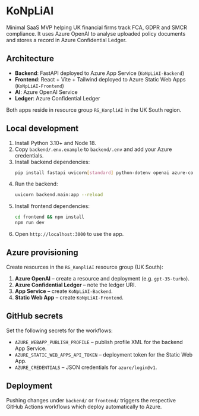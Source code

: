 # KoNpLiAI

Minimal SaaS MVP helping UK financial firms track FCA, GDPR and SMCR compliance. It uses Azure OpenAI to analyse uploaded policy documents and stores a record in Azure Confidential Ledger.

## Architecture

- **Backend**: FastAPI deployed to Azure App Service (`KoNpLiAI-Backend`)
- **Frontend**: React + Vite + Tailwind deployed to Azure Static Web Apps (`KoNpLiAI-Frontend`)
- **AI**: Azure OpenAI Service
- **Ledger**: Azure Confidential Ledger

Both apps reside in resource group `RG_KonpliAI` in the UK South region.

## Local development

1. Install Python 3.10+ and Node 18.
2. Copy `backend/.env.example` to `backend/.env` and add your Azure credentials.
3. Install backend dependencies:
   ```bash
   pip install fastapi uvicorn[standard] python-dotenv openai azure-confidentialledger azure-identity
   ```
4. Run the backend:
   ```bash
   uvicorn backend.main:app --reload
   ```
5. Install frontend dependencies:
   ```bash
   cd frontend && npm install
   npm run dev
   ```
6. Open `http://localhost:3000` to use the app.

## Azure provisioning

Create resources in the `RG_KonpliAI` resource group (UK South):

1. **Azure OpenAI** – create a resource and deployment (e.g. `gpt-35-turbo`).
2. **Azure Confidential Ledger** – note the ledger URI.
3. **App Service** – create `KoNpLiAI-Backend`.
4. **Static Web App** – create `KoNpLiAI-Frontend`.

## GitHub secrets

Set the following secrets for the workflows:

- `AZURE_WEBAPP_PUBLISH_PROFILE` – publish profile XML for the backend App Service.
- `AZURE_STATIC_WEB_APPS_API_TOKEN` – deployment token for the Static Web App.
- `AZURE_CREDENTIALS` – JSON credentials for `azure/login@v1`.

## Deployment

Pushing changes under `backend/` or `frontend/` triggers the respective GitHub Actions workflows which deploy automatically to Azure.

